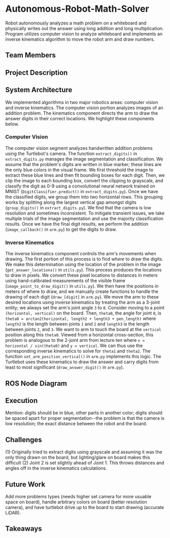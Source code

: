 # Autonomous-Robot-Math-Solver
Robot autonomously analyzes a math problem on a whiteboard and physically writes out the answer using long addition and long multiplication. Program utilizes computer vision to analyze whiteboard and implements an inverse kinematics algorithm to move the robot arm and draw numbers.

## Team Members

## Project Description

## System Architecture
We implemented algorithms in two major robotics areas: computer vision and inverse kinematics. The computer vision portion analyzes images of an addition problem. The kinematics component directs the arm to draw the answer digits in their correct locations. We highlight these components below.

### Computer Vision
The computer vision segment analyzes handwritten addition problems using the Turtlebot's camera. The function `extract_digits()` in `extract_digits.py` manages the image segmentation and classification. We assume that the problem's digits are written in blue marker; these lines are the only blue colors in the visual frame. We first threshold the image to extract these blue lines and then fit bounding boxes for each digit. Then, we clip the image to each bounding box, convert the clipping to grayscale, and classify the digit as 0-9 using a convolutional neural network trained on MNIST (`DigitClassifier.predict()` in `extract_digits.py`). Once we have the classified digits, we group them into two horizontal rows. This grouping works by splitting along the largest vertical gap amongst digits (`group_digits()` in `extract_digits.py`). We find that the camera is low resolution and sometimes inconsistent. To mitigate transient issues, we take multiple trials of the image segmentation and use the majority classification results. Once we have the final digit results, we perform the addition (`image_callback()` in `arm.py`) to get the digits to draw.

### Inverse Kinematics
The inverse kinematics component controls the arm's movements when drawing. The first portion of this process is to find *where* to draw the digits. We make this determination using the location of the problem in the image (`get_answer_locations()` in `utils.py`). This process produces the locations to draw in pixels. We convert these pixel locations to distances in meters using hand-calibrated measurements of the visible frame (`image_point_to_draw_digit()` in `utils.py`). We then have the positions in meters of where to draw, and we manually create functions to handle the drawing of each digit (`draw_[digit]` in `arm.py`). We move the arm to these desired locations using inverse kinematics by treating the arm as a 3-joint entity; we always set the arm's joint angle `3` to `0`. Consider moving to a point `(horizontal, vertical)` on the board. Then, `theta0`, the angle for joint `0`, is `theta0 = arctan2(horizontal, length2 + length3 + pen_length)` where `length2` is the length between joints `1` and `2` and `length3` is the length between joints `2`, and `3`. We want to arm to touch the board at the `vertical` position along this `theta0`. Viewed from a horizontal cross-section, this problem is analogous to the 2-joint arm from lecture ten where `x = horizontal / sin(theta0)` and `y = vertical`. We can thus use the corresponding inverse kinematics to solve for `theta1` and `theta2`. The function `set_arm_position_vertical()` in `arm.py` implements this logic. The Turtlebot uses these kinematics to draw the answer and carry digits from least to most significant (`draw_answer_digit()` in `arm.py`).

## ROS Node Diagram

## Execution
Mention: digits should be in blue, other parts in another color; digits should be spaced apart for proper segmentation--the problem is that the camera is low resolution; the exact distance between the robot and the board.

## Challenges
(1) Originally tried to extract digits using grayscale and assuming it was the only thing drawn on the board, but lighting/glare on board makes this difficult
(2) Joint 2 is set slightly ahead of Joint 1. This throws distances and angles off in the inverse kinematics calculations.

## Future Work
Add more problems types (needs higher set camera for more usuable space on board), handle arbitrary colors on board (better resolution camera), and have turtlebot drive up to the board to start drawing (accurate LiDAR).

## Takeaways

